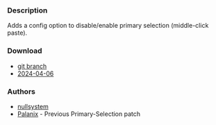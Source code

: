 ### Description
Adds a config option to disable/enable primary selection (middle-click paste).

### Download
- [git branch](https://codeberg.org/nullsystem/dwl/src/branch/main_primaryselection)
- [2024-04-06](https://codeberg.org/dwl/dwl-patches/raw/branch/main/patches/primaryselection/primaryselection.patch)

### Authors
- [nullsystem](https://codeberg.org/nullsystem)
- [Palanix](https://github.com/PalanixYT) - Previous Primary-Selection patch
